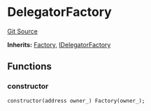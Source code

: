 # DelegatorFactory
[Git Source](https://github.com/symbioticfi/core/blob/5ab692fe7f696ff6aee61a77fae37dc444e1c86e/src/contracts/DelegatorFactory.sol)

**Inherits:**
[Factory](/Users/andreikorokhov/symbiotic/core/docs/autogen/src/src/contracts/common/Factory.sol/contract.Factory.md), [IDelegatorFactory](/Users/andreikorokhov/symbiotic/core/docs/autogen/src/src/interfaces/IDelegatorFactory.sol/interface.IDelegatorFactory.md)


## Functions
### constructor


```solidity
constructor(address owner_) Factory(owner_);
```

